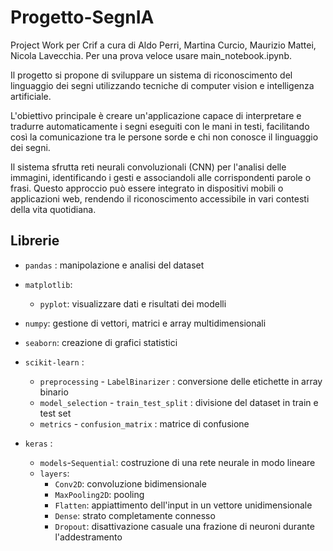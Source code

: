 # Progetto-SegnIA
Project Work per Crif a cura di Aldo Perri, Martina Curcio, Maurizio Mattei, Nicola Lavecchia.
Per una prova veloce usare main_notebook.ipynb.

Il progetto si propone di sviluppare un sistema di riconoscimento del linguaggio dei segni utilizzando tecniche di computer vision e intelligenza artificiale. 

L'obiettivo principale è creare un'applicazione capace di interpretare e tradurre automaticamente i segni eseguiti con le mani in testi, facilitando così la comunicazione tra le persone sorde e chi non conosce il linguaggio dei segni. 

Il sistema sfrutta reti neurali convoluzionali (CNN) per l'analisi delle immagini, identificando i gesti e associandoli alle corrispondenti parole o frasi. Questo approccio può essere integrato in dispositivi mobili o applicazioni web, rendendo il riconoscimento accessibile in vari contesti della vita quotidiana.

## **Librerie**

- `pandas` : manipolazione e analisi del dataset

- `matplotlib`: 
    - `pyplot`: visualizzare dati e risultati dei modelli

- `numpy`: gestione di vettori, matrici e array multidimensionali

- `seaborn`: creazione di grafici statistici

- `scikit-learn` : 
    - `preprocessing` - `LabelBinarizer` : conversione delle etichette in array binario
    - `model_selection` - `train_test_split` : divisione del dataset in train e test set
    - `metrics` - `confusion_matrix` :  matrice di confusione

- `keras` : 
    - `models`-`Sequential`: costruzione di una rete neurale in modo lineare
    - `layers`:
        - `Conv2D`: convoluzione bidimensionale
        - `MaxPooling2D`: pooling
        - `Flatten`: appiattimento dell'input in un vettore unidimensionale
        - `Dense`: strato completamente connesso
        - `Dropout`:  disattivazione casuale una frazione di neuroni durante l'addestramento
